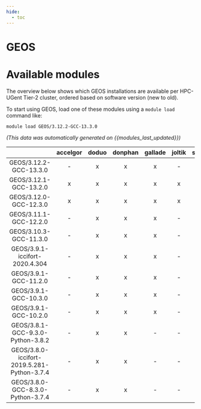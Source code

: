 ```yaml
---
hide:
  - toc
---
```


GEOS
====

# Available modules


The overview below shows which GEOS installations are available per HPC-UGent Tier-2 cluster, ordered based on software version (new to old).

To start using GEOS, load one of these modules using a `module load` command like:

```shell
module load GEOS/3.12.2-GCC-13.3.0
```

*(This data was automatically generated on {{modules_last_updated}})*  

| |accelgor|doduo|donphan|gallade|joltik|shinx|skitty|
| :---: | :---: | :---: | :---: | :---: | :---: | :---: | :---: |
|GEOS/3.12.2-GCC-13.3.0|-|x|x|x|-|x|x|
|GEOS/3.12.1-GCC-13.2.0|x|x|x|x|x|x|x|
|GEOS/3.12.0-GCC-12.3.0|x|x|x|x|x|x|x|
|GEOS/3.11.1-GCC-12.2.0|-|x|x|x|-|-|-|
|GEOS/3.10.3-GCC-11.3.0|-|x|x|x|-|-|-|
|GEOS/3.9.1-iccifort-2020.4.304|-|x|x|x|-|-|-|
|GEOS/3.9.1-GCC-11.2.0|-|x|x|x|-|-|-|
|GEOS/3.9.1-GCC-10.3.0|-|x|x|x|-|-|-|
|GEOS/3.9.1-GCC-10.2.0|-|x|x|x|-|-|-|
|GEOS/3.8.1-GCC-9.3.0-Python-3.8.2|-|x|x|-|-|-|-|
|GEOS/3.8.0-iccifort-2019.5.281-Python-3.7.4|-|x|x|-|-|-|-|
|GEOS/3.8.0-GCC-8.3.0-Python-3.7.4|-|x|x|-|-|-|-|

